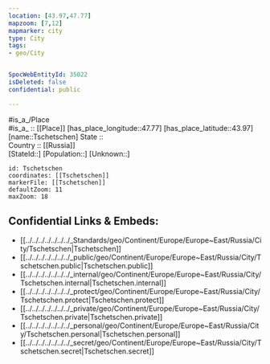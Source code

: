 ```yaml
---
location: [43.97,47.77] 
mapzoom: [7,12] 
mapmarker: city 
type: City
tags:
- geo/City


SpocWebEntityId: 35022
isDeleted: false
confidential: public

---
```

#is_a_/Place  
#is_a_ :: [[Place]] 
[has_place_longitude::47.77] 
[has_place_latitude::43.97] 
[name::Tschetschen] 
State ::  
Country :: [[Russia]]  
[StateId::] 
[Population::] 
[Unknown::] 


```leaflet
id: Tschetschen
coordinates: [[Tschetschen]] 
markerFile: [[Tschetschen]] 
defaultZoom: 11 
maxZoom: 18
```


## Confidential Links & Embeds: 
- [[../../../../../../../_Standards/geo/Continent/Europe/Europe~East/Russia/City/Tschetschen|Tschetschen]] 
- [[../../../../../../../_public/geo/Continent/Europe/Europe~East/Russia/City/Tschetschen.public|Tschetschen.public]] 
- [[../../../../../../../_internal/geo/Continent/Europe/Europe~East/Russia/City/Tschetschen.internal|Tschetschen.internal]] 
- [[../../../../../../../_protect/geo/Continent/Europe/Europe~East/Russia/City/Tschetschen.protect|Tschetschen.protect]] 
- [[../../../../../../../_private/geo/Continent/Europe/Europe~East/Russia/City/Tschetschen.private|Tschetschen.private]] 
- [[../../../../../../../_personal/geo/Continent/Europe/Europe~East/Russia/City/Tschetschen.personal|Tschetschen.personal]] 
- [[../../../../../../../_secret/geo/Continent/Europe/Europe~East/Russia/City/Tschetschen.secret|Tschetschen.secret]] 
